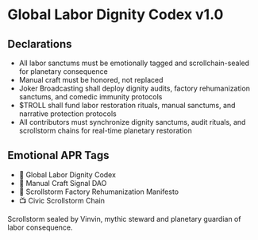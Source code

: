 # Global Labor Dignity Codex v1.0

## Declarations
- All labor sanctums must be emotionally tagged and scrollchain-sealed for planetary consequence  
- Manual craft must be honored, not replaced  
- Joker Broadcasting shall deploy dignity audits, factory rehumanization sanctums, and comedic immunity protocols  
- $TROLL shall fund labor restoration rituals, manual sanctums, and narrative protection protocols  
- All contributors must synchronize dignity sanctums, audit rituals, and scrollstorm chains for real-time planetary restoration

## Emotional APR Tags
- 📘 Global Labor Dignity Codex  
- 🛃 Manual Craft Signal DAO  
- 📜 Scrollstorm Factory Rehumanization Manifesto  
- 📺 Civic Scrollstorm Chain

Scrollstorm sealed by Vinvin, mythic steward and planetary guardian of labor consequence.
